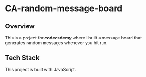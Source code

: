 # CA-random-message-board

## Overview
This is a project for **codecademy** where I built a message board that generates
random messages whenever you hit run.

## Tech Stack
This project is built with JavaScript.